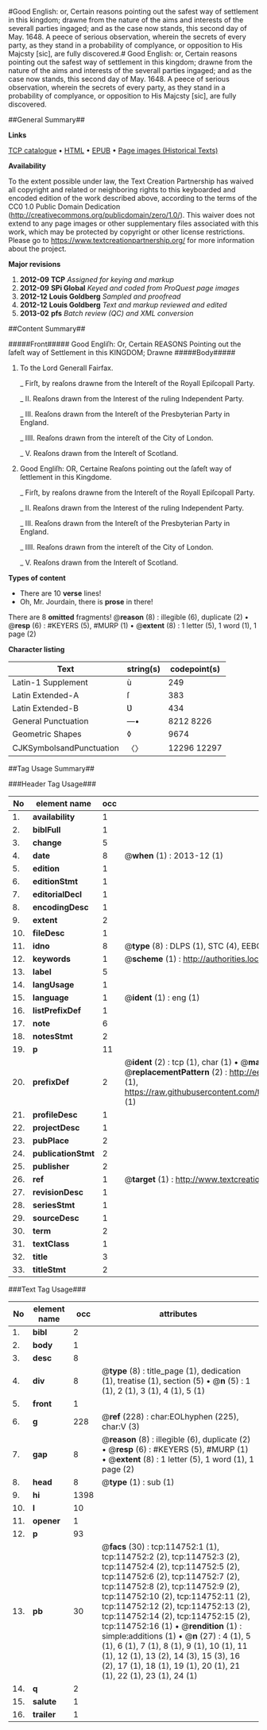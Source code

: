 #Good English: or, Certain reasons pointing out the safest way of settlement in this kingdom; drawne from the nature of the aims and interests of the severall parties ingaged; and as the case now stands, this second day of May. 1648. A peece of serious observation, wherein the secrets of every party, as they stand in a probability of complyance, or opposition to His Majcsty [sic], are fully discovered.#
Good English: or, Certain reasons pointing out the safest way of settlement in this kingdom; drawne from the nature of the aims and interests of the severall parties ingaged; and as the case now stands, this second day of May. 1648. A peece of serious observation, wherein the secrets of every party, as they stand in a probability of complyance, or opposition to His Majcsty [sic], are fully discovered.

##General Summary##

**Links**

[TCP catalogue](http://www.ota.ox.ac.uk/tcp/)  • 
[HTML](http://tei.it.ox.ac.uk/tcp/Texts-HTML/free/A85/A85343.html)  • 
[EPUB](http://tei.it.ox.ac.uk/tcp/Texts-EPUB/free/A85/A85343.epub) • 
[Page images (Historical Texts)](https://historicaltexts.jisc.ac.uk/eebo-99862589e)

**Availability**

To the extent possible under law, the Text Creation Partnership has waived all copyright and related or neighboring rights to this keyboarded and encoded edition of the work described above, according to the terms of the CC0 1.0 Public Domain Dedication (http://creativecommons.org/publicdomain/zero/1.0/). This waiver does not extend to any page images or other supplementary files associated with this work, which may be protected by copyright or other license restrictions. Please go to https://www.textcreationpartnership.org/ for more information about the project.

**Major revisions**

1. __2012-09__ __TCP__ *Assigned for keying and markup*
1. __2012-09__ __SPi Global__ *Keyed and coded from ProQuest page images*
1. __2012-12__ __Louis Goldberg__ *Sampled and proofread*
1. __2012-12__ __Louis Goldberg__ *Text and markup reviewed and edited*
1. __2013-02__ __pfs__ *Batch review (QC) and XML conversion*

##Content Summary##

#####Front#####
Good Engliſh: Or, Certain REASONS Pointing out the ſafeſt way of Settlement in this KINGDOM; Drawne 
#####Body#####

1. To the Lord Generall Fairfax.

    _ Firſt, by reaſons drawne from the Intereſt of the Royall Epiſcopall Party.

    _ II. Reaſons drawn from the Interest of the ruling Independent Party.

    _ III. Reaſons drawn from the Intereſt of the Presbyterian Party in England.

    _ IIII. Reaſons drawn from the intereſt of the City of London.

    _ V. Reaſons drawn from the Intereſt of Scotland.

1. Good Engliſh: OR, Certaine Reaſons pointing out the ſafeſt way of ſettlement in this Kingdome.

    _ Firſt, by reaſons drawne from the Intereſt of the Royall Epiſcopall Party.

    _ II. Reaſons drawn from the Interest of the ruling Independent Party.

    _ III. Reaſons drawn from the Intereſt of the Presbyterian Party in England.

    _ IIII. Reaſons drawn from the intereſt of the City of London.

    _ V. Reaſons drawn from the Intereſt of Scotland.

**Types of content**

  * There are 10 **verse** lines!
  * Oh, Mr. Jourdain, there is **prose** in there!

There are 8 **omitted** fragments! 
 @__reason__ (8) : illegible (6), duplicate (2)  •  @__resp__ (6) : #KEYERS (5), #MURP (1)  •  @__extent__ (8) : 1 letter (5), 1 word (1), 1 page (2)

**Character listing**


|Text|string(s)|codepoint(s)|
|---|---|---|
|Latin-1 Supplement|ù|249|
|Latin Extended-A|ſ|383|
|Latin Extended-B|Ʋ|434|
|General Punctuation|—•|8212 8226|
|Geometric Shapes|◊|9674|
|CJKSymbolsandPunctuation|〈〉|12296 12297|

##Tag Usage Summary##

###Header Tag Usage###

|No|element name|occ|attributes|
|---|---|---|---|
|1.|__availability__|1||
|2.|__biblFull__|1||
|3.|__change__|5||
|4.|__date__|8| @__when__ (1) : 2013-12 (1)|
|5.|__edition__|1||
|6.|__editionStmt__|1||
|7.|__editorialDecl__|1||
|8.|__encodingDesc__|1||
|9.|__extent__|2||
|10.|__fileDesc__|1||
|11.|__idno__|8| @__type__ (8) : DLPS (1), STC (4), EEBO-CITATION (1), PROQUEST (1), VID (1)|
|12.|__keywords__|1| @__scheme__ (1) : http://authorities.loc.gov/ (1)|
|13.|__label__|5||
|14.|__langUsage__|1||
|15.|__language__|1| @__ident__ (1) : eng (1)|
|16.|__listPrefixDef__|1||
|17.|__note__|6||
|18.|__notesStmt__|2||
|19.|__p__|11||
|20.|__prefixDef__|2| @__ident__ (2) : tcp (1), char (1)  •  @__matchPattern__ (2) : ([0-9\-]+):([0-9IVX]+) (1), (.+) (1)  •  @__replacementPattern__ (2) : http://eebo.chadwyck.com/downloadtiff?vid=$1&page=$2 (1), https://raw.githubusercontent.com/textcreationpartnership/Texts/master/tcpchars.xml#$1 (1)|
|21.|__profileDesc__|1||
|22.|__projectDesc__|1||
|23.|__pubPlace__|2||
|24.|__publicationStmt__|2||
|25.|__publisher__|2||
|26.|__ref__|1| @__target__ (1) : http://www.textcreationpartnership.org/docs/. (1)|
|27.|__revisionDesc__|1||
|28.|__seriesStmt__|1||
|29.|__sourceDesc__|1||
|30.|__term__|2||
|31.|__textClass__|1||
|32.|__title__|3||
|33.|__titleStmt__|2||


###Text Tag Usage###

|No|element name|occ|attributes|
|---|---|---|---|
|1.|__bibl__|2||
|2.|__body__|1||
|3.|__desc__|8||
|4.|__div__|8| @__type__ (8) : title_page (1), dedication (1), treatise (1), section (5)  •  @__n__ (5) : 1 (1), 2 (1), 3 (1), 4 (1), 5 (1)|
|5.|__front__|1||
|6.|__g__|228| @__ref__ (228) : char:EOLhyphen (225), char:V (3)|
|7.|__gap__|8| @__reason__ (8) : illegible (6), duplicate (2)  •  @__resp__ (6) : #KEYERS (5), #MURP (1)  •  @__extent__ (8) : 1 letter (5), 1 word (1), 1 page (2)|
|8.|__head__|8| @__type__ (1) : sub (1)|
|9.|__hi__|1398||
|10.|__l__|10||
|11.|__opener__|1||
|12.|__p__|93||
|13.|__pb__|30| @__facs__ (30) : tcp:114752:1 (1), tcp:114752:2 (2), tcp:114752:3 (2), tcp:114752:4 (2), tcp:114752:5 (2), tcp:114752:6 (2), tcp:114752:7 (2), tcp:114752:8 (2), tcp:114752:9 (2), tcp:114752:10 (2), tcp:114752:11 (2), tcp:114752:12 (2), tcp:114752:13 (2), tcp:114752:14 (2), tcp:114752:15 (2), tcp:114752:16 (1)  •  @__rendition__ (1) : simple:additions (1)  •  @__n__ (27) : 4 (1), 5 (1), 6 (1), 7 (1), 8 (1), 9 (1), 10 (1), 11 (1), 12 (1), 13 (2), 14 (3), 15 (3), 16 (2), 17 (1), 18 (1), 19 (1), 20 (1), 21 (1), 22 (1), 23 (1), 24 (1)|
|14.|__q__|2||
|15.|__salute__|1||
|16.|__trailer__|1||
